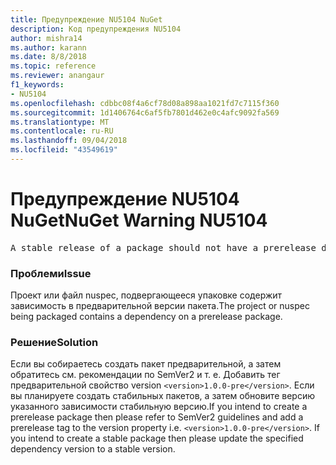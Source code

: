 ```yaml
---
title: Предупреждение NU5104 NuGet
description: Код предупреждения NU5104
author: mishra14
ms.author: karann
ms.date: 8/8/2018
ms.topic: reference
ms.reviewer: anangaur
f1_keywords:
- NU5104
ms.openlocfilehash: cdbbc08f4a6cf78d08a898aa1021fd7c7115f360
ms.sourcegitcommit: 1d1406764c6af5fb7801d462e0c4afc9092fa569
ms.translationtype: MT
ms.contentlocale: ru-RU
ms.lasthandoff: 09/04/2018
ms.locfileid: "43549619"
---
```

# <a name="nuget-warning-nu5104"></a><span data-ttu-id="87b2f-103">Предупреждение NU5104 NuGet</span><span class="sxs-lookup"><span data-stu-id="87b2f-103">NuGet Warning NU5104</span></span>
<pre>A stable release of a package should not have a prerelease dependency. Either modify the version spec of dependency "NuGet.Versioning [4.7.0-preview4.5065, )" or update the version field in the nuspec.</pre>

### <a name="issue"></a><span data-ttu-id="87b2f-104">Проблеми</span><span class="sxs-lookup"><span data-stu-id="87b2f-104">Issue</span></span>

<span data-ttu-id="87b2f-105">Проект или файл nuspec, подвергающееся упаковке содержит зависимость в предварительной версии пакета.</span><span class="sxs-lookup"><span data-stu-id="87b2f-105">The project or nuspec being packaged contains a dependency on a prerelease package.</span></span>


### <a name="solution"></a><span data-ttu-id="87b2f-106">Решение</span><span class="sxs-lookup"><span data-stu-id="87b2f-106">Solution</span></span>

<span data-ttu-id="87b2f-107">Если вы собираетесь создать пакет предварительной, а затем обратитесь см. рекомендации по SemVer2 и т. е. Добавить тег предварительной свойство version `<version>1.0.0-pre</version>`. Если вы планируете создать стабильных пакетов, а затем обновите версию указанного зависимости стабильную версию.</span><span class="sxs-lookup"><span data-stu-id="87b2f-107">If you intend to create a prerelease package then please refer to SemVer2 guidelines and add a prerelease tag to the version property i.e. `<version>1.0.0-pre</version>`. If you intend to create a stable package then please update the specified dependency version to a stable version.</span></span>

